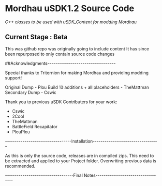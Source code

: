 # Mordhau uSDK1.2 Source Code
_C++ classes to be used with uSDK_Content for modding Mordhau_

## Current Stage : Beta


This was github repo was originally going to include content
It has since been repurposed to only contain source code changes

##Acknowledgments-----------------------------------

Special thanks to Triternion for making Mordhau and providing modding support!

Original Dump - Plou
Build 10 additions + all placeholders - TheMattman
Secondary Dump - Cswic

Thank you to previous uSDK Contributers for your work:
- Cswic
- 2Cool
- TheMattman
- BattleField Recapitator
- PlouPlou

----------------------------------Installation----------------------------------

As this is only the source code, releases are in compiled zips.
This need to be extracted and applied to your Project folder.
Overwriting previous data is recommended.

-----------------------------------Final Notes-----------------------------------



